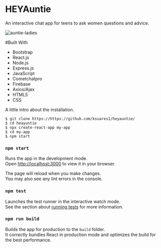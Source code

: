 # HEYAuntie 

An interactive chat app for teens to ask women questions and advice. 


![auntie-ladies](https://user-images.githubusercontent.com/44280043/235229650-731f4438-cc0e-4da9-b0a6-53d5e7af4205.png)

#Built With
* Bootstrap
* React.js
* Node.js
* Express.js
* JavaScript
* Cometchatpro
* Firebase
* Axios/Ajax
* HTML5
* CSS

A little intro about the installation. 
```
$ git clone https://https://github.com/ksuares1/heyauntie/
$ cd heayuntie
$ npx create-react-app my-app
$ cd my-app
$ npm start
```

### `npm start`

Runs the app in the development mode.\
Open [http://localhost:3000](http://localhost:3000) to view it in your browser.

The page will reload when you make changes.\
You may also see any lint errors in the console.

### `npm test`

Launches the test runner in the interactive watch mode.\
See the section about [running tests](https://facebook.github.io/create-react-app/docs/running-tests) for more information.

### `npm run build`

Builds the app for production to the `build` folder.\
It correctly bundles React in production mode and optimizes the build for the best performance.






